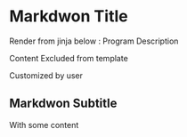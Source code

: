 <!-- BEGIN DOTGIT-SYNC BLOCK MANAGED -->
# Markdwon Title

Render from jinja below :
Program Description

<!-- BEGIN DOTGIT-SYNC BLOCK EXCLUDED TAG_EXCLUDE -->
Content Excluded from template

Customized by user

<!-- END DOTGIT-SYNC BLOCK EXCLUDED TAG_EXCLUDE -->

## Markdwon Subtitle

With some content
<!-- END DOTGIT-SYNC BLOCK MANAGED -->
